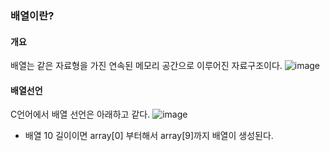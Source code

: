### 배열이란?

#### 개요
배열는 같은 자료형을 가진 연속된 메모리 공간으로 이루어진 자료구조이다.
![image](https://user-images.githubusercontent.com/62651440/161995134-83052b83-16ae-403d-a7c0-a306780068a3.png)

#### 배열선언
C언어에서 배열 선언은 아래하고 같다.
![image](https://user-images.githubusercontent.com/62651440/161995281-548b1309-e091-4c13-8a84-20986e5df1c2.png)

* 배열 10 길이이면 array[0] 부터해서 array[9]까지 배열이 생성된다.
